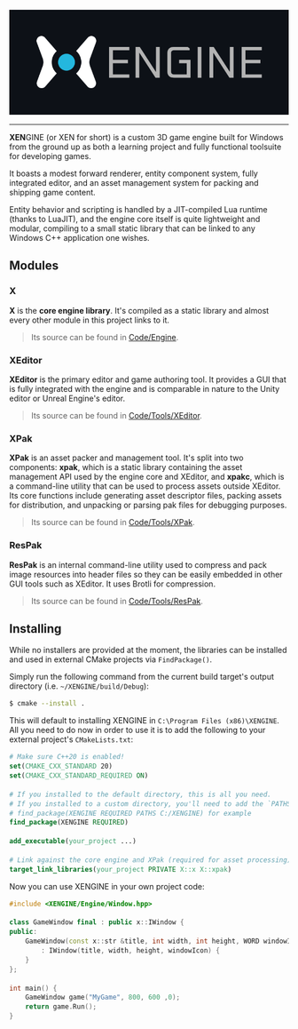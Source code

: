 ![](Docs/branding/XEngineBanner.png)

---

**XEN**GINE (or XEN for short) is a custom 3D game engine built for Windows from the ground up as both a learning project and fully functional toolsuite for developing games.

It boasts a modest forward renderer, entity component system, fully integrated editor, and an asset management system for packing and shipping game content.

Entity behavior and scripting is handled by a JIT-compiled Lua runtime (thanks to LuaJIT), and the engine core itself is quite lightweight and modular, compiling to a small static library that can be linked to any Windows C++ application one wishes.

## Modules

### X

**X** is the **core engine library**. It's compiled as a static library and almost every other module in this
project links to it. 

> Its source can be found in [Code/Engine](Code/Engine).

### XEditor

**XEditor** is the primary editor and game authoring tool. It provides a GUI that is fully integrated with the engine
and is comparable in nature to the Unity editor or Unreal Engine's editor.

> Its source can be found in [Code/Tools/XEditor](Code/Tools/XEditor).

### XPak

**XPak** is an asset packer and management tool. It's split into two components: **xpak**, which is a static
library containing the asset management API used by the engine core and XEditor, and **xpakc**, which is a command-line utility that can be used to
process assets outside XEditor. Its core functions include generating asset descriptor files, packing assets for distribution,
and unpacking or parsing pak files for debugging purposes.

> Its source can be found in [Code/Tools/XPak](Code/Tools/XPak).

### ResPak

**ResPak** is an internal command-line utility used to compress and pack image resources into header files
so they can be easily embedded in other GUI tools such as XEditor. It uses Brotli for compression.

> Its source can be found in [Code/Tools/ResPak](Code/Tools/ResPak).


## Installing

While no installers are provided at the moment, the libraries can be installed and used in external CMake
projects via `FindPackage()`.

Simply run the following command from the current build target's output directory (i.e. `~/XENGINE/build/Debug`):
```bash
$ cmake --install .
```

This will default to installing XENGINE in `C:\Program Files (x86)\XENGINE`. All you need to do now in order to use it
is to add the following to your external project's `CMakeLists.txt`:
```cmake
# Make sure C++20 is enabled!
set(CMAKE_CXX_STANDARD 20)
set(CMAKE_CXX_STANDARD_REQUIRED ON)

# If you installed to the default directory, this is all you need.
# If you installed to a custom directory, you'll need to add the `PATHS` arg and provide the location:
# find_package(XENGINE REQUIRED PATHS C:/XENGINE) for example
find_package(XENGINE REQUIRED)

add_executable(your_project ...)

# Link against the core engine and XPak (required for asset processing)
target_link_libraries(your_project PRIVATE X::x X::xpak)
```

Now you can use XENGINE in your own project code:

```c++
#include <XENGINE/Engine/Window.hpp>

class GameWindow final : public x::IWindow {
public:
    GameWindow(const x::str &title, int width, int height, WORD windowIcon)
        : IWindow(title, width, height, windowIcon) {
    }
};

int main() {
    GameWindow game("MyGame", 800, 600 ,0);
    return game.Run();
}
```